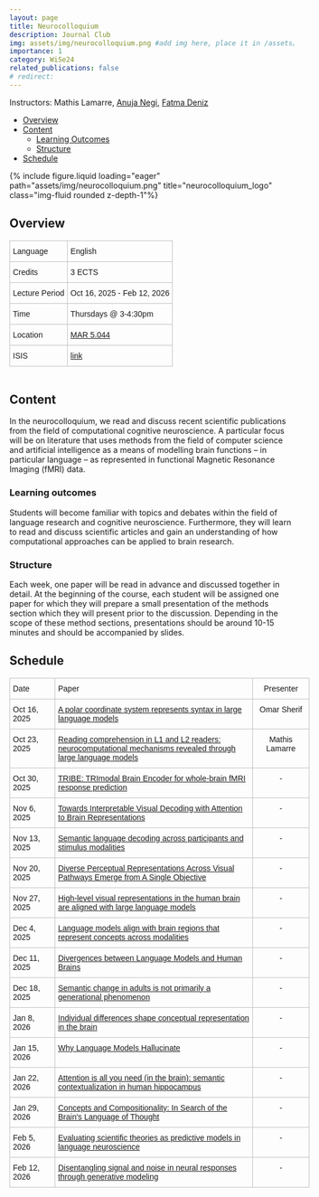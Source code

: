 ```yaml
---
layout: page
title: Neurocolloquium
description: Journal Club
img: assets/img/neurocolloquium.png #add img here, place it in /assets/img/
importance: 1
category: WiSe24
related_publications: false
# redirect:
---
```


Instructors: Mathis Lamarre, [Anuja Negi](https://anujanegi.me/), [Fatma Deniz](https://www.fatmanet.com/)

- [Overview](#overview)
- [Content](#content)
  - [Learning Outcomes](#learning-outcomes)
  - [Structure](#structure)
- [Schedule](#schedule)

<div class="row">
    <div class="col-sm mt-3 mt-md-0">
        {% include figure.liquid loading="eager" path="assets/img/neurocolloquium.png" title="neurocolloquium_logo" class="img-fluid rounded z-depth-1"%}
    </div>
</div>

## Overview

<style type="text/css">
.tg  {border-collapse:collapse;border-spacing:0;margin:0px auto;}
.tg td{border-color:black;border-style:solid;border-width:1px;font-family:Arial, sans-serif;font-size:14px;
  overflow:hidden;padding:10px 5px;word-break:normal;}
.tg th{border-color:black;border-style:solid;border-width:1px;font-family:Arial, sans-serif;font-size:14px;
  font-weight:normal;overflow:hidden;padding:10px 5px;word-break:normal;}
.tg .tg-wo29{border-color:#c0c0c0;text-align:left;vertical-align:top}
</style>
<table class="tg" style="undefined;table-layout: fixed; width: 750px">
<!-- <colgroup>
<col style="width: 204px">
<col style="width: 675px">
</colgroup> -->
<tbody>
  <tr>
    <td class="tg-wo29"><span style="font-weight:400;font-style:normal;text-decoration:none;background-color:transparent">Language</span></td>
    <td class="tg-wo29">English</td>
  </tr>
  <tr>
    <td class="tg-wo29">Credits</td>
    <td class="tg-wo29">3 ECTS</td>
  </tr>
  <tr>
    <td class="tg-wo29">Lecture Period</td>
    <td class="tg-wo29">Oct 16, 2025 - Feb 12, 2026</td>
  </tr>
  <tr>
    <td class="tg-wo29">Time</td>
    <td class="tg-wo29">Thursdays @ 3-4:30pm</td>
  </tr>
  <tr>
    <td class="tg-wo29">Location</td>
    <td class="tg-wo29"><a href="https://maps.app.goo.gl/MhXJw12oPjEhnDbt6" target="_blank" rel="noopener noreferrer">MAR 5.044</a></td>
  </tr>
  <tr>
    <td class="tg-wo29">ISIS</td>
    <td class="tg-wo29"><a href="https://isis.tu-berlin.de/course/view.php?id=45168" target="_blank" rel="noopener noreferrer">link</a></td>
  </tr>
</tbody>
</table>
<br>

## Content

In the neurocolloquium, we read and discuss recent scientific publications from the field of computational cognitive neuroscience.
A particular focus will be on literature that uses methods from the field of computer science and artificial intelligence as a means of modelling brain functions – in particular language – as represented in functional Magnetic Resonance Imaging (fMRI) data.

### Learning outcomes

Students will become familiar with topics and debates within the field of language research and cognitive neuroscience.
Furthermore, they will learn to read and discuss scientific articles and gain an understanding of how computational approaches can be applied to brain research.

### Structure

Each week, one paper will be read in advance and discussed together in detail.
At the beginning of the course, each student will be assigned one paper for which they will prepare a small presentation of the methods section which they will present prior to the discussion.
Depending in the scope of these method sections, presentations should be around 10-15 minutes and should be accompanied by slides.

## Schedule

<style type="text/css">
.tg  {border-collapse:collapse;border-spacing:0;margin:0px auto;}
.tg td{border-color:black;border-style:solid;border-width:1px;font-family:Arial, sans-serif;font-size:14px;
  overflow:hidden;padding:10px 5px;word-break:normal;}
.tg th{border-color:black;border-style:solid;border-width:1px;font-family:Arial, sans-serif;font-size:14px;
  font-weight:normal;overflow:hidden;padding:10px 5px;word-break:normal;}
.tg .tg-wo29{border-color:#c0c0c0;text-align:left;vertical-align:top}
.tg .tg-fzdr{border-color:#c0c0c0;text-align:center;vertical-align:top}
</style>
<table class="tg" style="undefined;table-layout: fixed; width: 750px">
<colgroup>
<col style="width: 80px">
<col style="width: 350px">
<col style="width: 100px">
</colgroup>
<tbody>
  <tr>
    <td class="tg-wo29">Date</td>
    <td class="tg-wo29">Paper</td>
    <td class="tg-fzdr">Presenter</td>
  </tr>
  <tr>
    <td class="tg-wo29">Oct 16, 2025</td>
    <td class="tg-wo29"><a href="https://arxiv.org/abs/2412.05571" target="_blank" rel="noopener noreferrer">A polar coordinate system represents syntax in large language models
</a></td>
    <td class="tg-fzdr">Omar Sherif</td>
  </tr>
  <tr>
    <td class="tg-wo29">Oct 23, 2025</td>
    <td class="tg-wo29"><a href="https://www.nature.com/articles/s41539-025-00337-y" target="_blank" rel="noopener noreferrer">Reading comprehension in L1 and L2 readers: neurocomputational mechanisms revealed through large language models
</a></td>
    <td class="tg-fzdr">Mathis Lamarre</td>
  </tr>
  <tr>
    <td class="tg-wo29">Oct 30, 2025</td>
    <td class="tg-wo29"><a href="https://arxiv.org/abs/2507.22229" target="_blank" rel="noopener noreferrer">TRIBE: TRImodal Brain Encoder
for whole-brain fMRI response prediction
</a></td>
    <td class="tg-fzdr">-</td>
  </tr>
  <tr>
    <td class="tg-wo29">Nov 6, 2025</td>
    <td class="tg-wo29"><a href="https://arxiv.org/abs/2509.23566" target="_blank" rel="noopener noreferrer">Towards Interpretable Visual Decoding with Attention to Brain Representations
</a></td>
    <td class="tg-fzdr">-</td>
  </tr>
  <tr>
    <td class="tg-wo29">Nov 13, 2025</td>
    <td class="tg-wo29"><a href="https://www.sciencedirect.com/science/article/pii/S0960982225000545?ref=pdf_download&fr=RR-2&rr=990087957ba9e508" target="_blank" rel="noopener noreferrer">Semantic language decoding across participants
and stimulus modalities
</a></td>
    <td class="tg-fzdr">-</td>
  </tr>
  <tr>
    <td class="tg-wo29">Nov 20, 2025</td>
    <td class="tg-wo29"><a href="https://www.biorxiv.org/content/10.1101/2025.07.22.664908v3" target="_blank" rel="noopener noreferrer">Diverse Perceptual Representations Across Visual Pathways Emerge from A Single Objective
</a></td>
    <td class="tg-fzdr">-</td>
  </tr>
  <tr>
    <td class="tg-wo29">Nov 27, 2025</td>
    <td class="tg-wo29"><a href="https://www.nature.com/articles/s42256-025-01072-0" target="_blank" rel="noopener noreferrer">High-level visual representations in the human brain are aligned with large language models
</a></td>
    <td class="tg-fzdr">-</td>
  </tr>
  <tr>
    <td class="tg-wo29">Dec 4, 2025</td>
    <td class="tg-wo29"><a href="https://arxiv.org/pdf/2508.11536" target="_blank" rel="noopener noreferrer">Language models align with brain regions that represent concepts across modalities
</a></td>
    <td class="tg-fzdr">-</td>
  </tr>
  <tr>
    <td class="tg-wo29">Dec 11, 2025</td>
    <td class="tg-wo29"><a href="https://arxiv.org/abs/2311.09308" target="_blank" rel="noopener noreferrer">Divergences between Language Models and Human Brains
</a></td>
    <td class="tg-fzdr">-</td>
    
  </tr>
  <tr>
    <td class="tg-wo29">Dec 18, 2025</td>
    <td class="tg-wo29"><a href="https://www.pnas.org/doi/10.1073/pnas.2426815122" target="_blank" rel="noopener noreferrer">Semantic change in adults is not primarily a generational phenomenon
</a></td>
    <td class="tg-fzdr">-</td>
  </tr>
  <tr>
    <td class="tg-wo29">Jan 8, 2026</td>
    <td class="tg-wo29"><a href="https://www.biorxiv.org/content/10.1101/2025.08.22.671848v1.full.pdf" target="_blank" rel="noopener noreferrer">Individual differences shape conceptual representation in the brain 
</a></td>
    <td class="tg-fzdr">-</td>
  </tr>
  <tr>
    <td class="tg-wo29">Jan 15, 2026</td>
    <td class="tg-wo29"><a href="https://arxiv.org/abs/2509.04664" target="_blank" rel="noopener noreferrer">Why Language Models Hallucinate
</a></td>
    <td class="tg-fzdr">-</td>
  </tr>
  <tr>
    <td class="tg-wo29">Jan 22, 2026</td>
    <td class="tg-wo29"><a href="https://www.biorxiv.org/content/10.1101/2025.06.23.661103v2.full" target="_blank" rel="noopener noreferrer">Attention is all you need (in the brain): semantic contextualization in human hippocampus
</a></td>
    <td class="tg-fzdr">-</td>
  </tr>
  <tr>
    <td class="tg-wo29">Jan 29, 2026</td>
    <td class="tg-wo29"><a href="https://www.annualreviews.org/content/journals/10.1146/annurev-psych-122216-011829" target="_blank" rel="noopener noreferrer">Concepts and Compositionality: In Search of the Brain's Language of Thought
</a></td>
    <td class="tg-fzdr">-</td>
  </tr>
  <tr>
    <td class="tg-wo29">Feb 5, 2026</td>
    <td class="tg-wo29"><a href="https://www.biorxiv.org/content/10.1101/2025.08.12.669958v1.full" target="_blank" rel="noopener noreferrer">Evaluating scientific theories as predictive models in language neuroscience
</a></td>
    <td class="tg-fzdr">-</td>
  </tr>
  <tr>
    <td class="tg-wo29">Feb 12, 2026</td>
    <td class="tg-wo29"><a href="https://pubmed.ncbi.nlm.nih.gov/38712051/" target="_blank" rel="noopener noreferrer">Disentangling signal and noise in neural responses through generative modeling
</a></td>
    <td class="tg-fzdr">-</td>
  </tr>
  
</tbody>
</table>
<br>
